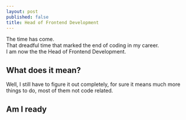 ```yaml
---
layout: post
published: false
title: Head of Frontend Development
---
```


The time has come.  
That dreadful time that marked the end of coding in my career.  
I am now the the Head of Frontend Development.

## What does it mean?
Well, I still have to figure it out completely, for sure it means much more things to do, most of them not code related.

## Am I ready

<!--stackedit_data:
eyJoaXN0b3J5IjpbLTc2ODcwMTQxNiwxODM1MzY2NTkwLC04MT
MzMTkxMTYsLTMxMTAwNTYyMV19
-->